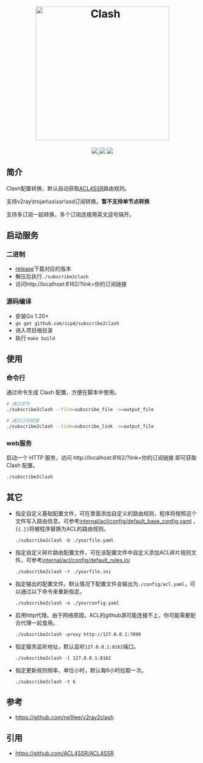 <h1 align="center">
  <img src="https://github.com/icpd/subscribe2clash/raw/master/subscribe2clash.png" alt="Clash" width="350">
</h1>


<p align="center">
  <a href="https://goreportcard.com/report/github.com/icpd/subscribe2clash">
    <img src="https://goreportcard.com/badge/github.com/icpd/subscribe2clash">
  </a>
  <img src="https://img.shields.io/github/go-mod/go-version/Dreamacro/clash?style=flat-square">
  <a href="https://github.com/icpd/subscribe2clash/releases">
    <img src="https://img.shields.io/github/release/icpd/subscribe2clash/all.svg">
  </a>
</p>


## 简介

Clash配置转换，默认自动获取[ACL4SSR](https://github.com/ACL4SSR/ACL4SSR)路由规则。  

支持v2ray\trojan\ss\ssr\ssd订阅转换。**暂不支持单节点转换**  

支持多订阅一起转换，多个订阅连接用英文逗号隔开。

## 启动服务

### 二进制

- [release](https://github.com/icpd/subscribe2clash/releases)下载对应的版本
- 解压后执行`./subscribe2clash`
- 访问http://localhost:8162/?link=你的订阅链接

### 源码编译

- 安装Go 1.20+
- `go get github.com/icpd/subscribe2clash`
- 进入项目根目录
- 执行 `make build`

## 使用

### 命令行
通过命令生成 Clash 配置，方便在脚本中使用。
```bash
# 通过文件
./subscribe2clash --file=subscribe_file -o=output_file 

# 通过订阅链接
./subscribe2clash --link=subscribe_link -o=output_file
```


### web服务
启动一个 HTTP 服务，访问 http://localhost:8162/?link=你的订阅链接 即可获取 Clash 配置。
```bash
./subscribe2clash
```

## 其它
- 指定自定义基础配置文件，可在里面添加自定义的路由规则，程序将按照这个文件写入路由信息。可参考[internal/acl/config/default_base_config.yaml](https://github.com/icpd/subscribe2clash/blob/master/internal/acl/config/default_base_config.yaml) ，`{{.}}`将被程序替换为ACL的路由规则。

  ```
  ./subscribe2clash -b ./yourfile.yaml
  ```

- 指定自定义碎片路由配置文件，可在该配置文件中自定义添加ACL碎片规则文件。可参考[internal/acl/config/default_rules.ini](https://github.com/icpd/subscribe2clash/blob/master/internal/acl/config/default_rules.ini)

  ```
  ./subscribe2clash -r ./yourfile.ini
  ```

- 指定输出的配置文件。默认情况下配置文件会输出为`./config/acl.yaml`，可以通过以下命令来重新指定。

  ```
  ./subscribe2clash -o ./yourconfig.yaml
  ```


- 启用http代理。由于网络原因，ACL的github源可能连接不上，你可能需要配合代理一起食用。

  ```
  ./subscribe2clash -proxy http://127.0.0.1:7890
  ```

- 指定服务监听地址，默认监听`127.0.0.1:8162`端口。

  ```
  ./subscribe2clash -l 127.0.0.1:8162
  ```

- 指定更新规则频率，单位小时，默认每6小时拉取一次。

  ```
  ./subscribe2clash -t 6
  ```

  

## 参考

- https://github.com/ne1llee/v2ray2clash

## 引用

- https://github.com/ACL4SSR/ACL4SSR

